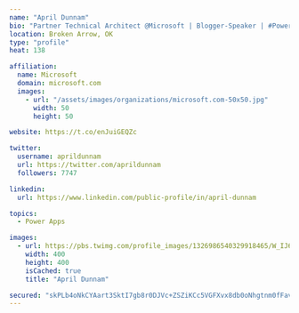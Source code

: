 ```yaml
---
name: "April Dunnam"
bio: "Partner Technical Architect @Microsoft | Blogger-Speaker | #PowerApps, #PowerAutomate, #Office365, #SharePoint | #WIT | #Karaoke Queen"
location: Broken Arrow, OK
type: "profile"
heat: 138

affiliation:
  name: Microsoft
  domain: microsoft.com
  images:
    - url: "/assets/images/organizations/microsoft.com-50x50.jpg"
      width: 50
      height: 50

website: https://t.co/enJuiGEQZc

twitter:
  username: aprildunnam
  url: https://twitter.com/aprildunnam
  followers: 7747

linkedin:
  url: https://www.linkedin.com/public-profile/in/april-dunnam

topics:
  - Power Apps

images:
  - url: https://pbs.twimg.com/profile_images/1326986540329918465/W_IJ6Ih2_400x400.jpg
    width: 400
    height: 400
    isCached: true
    title: "April Dunnam"

secured: "skPLb4oNkCYAart3SktI7gb8r0DJVc+ZSZiKCc5VGFXvx8db0oNhgtnm0fFavz3H5J+XHwZA7ljRStD3tDSxfkYte/ATE3mnfD3mgE4Ya5YKf3DxPZkV6XZrtvC1ZjjyucAQnstkkavZdM1u/KDmCOC+hWpwDH1sMRuRZVBDBq4W9H8uDrIc1cFjyRmuGkdbcJtJzsXdi3I7He5c5AWP0tx2o6n/O9vhH29pV8apJp0v24Il+pSPNJFXZKXItQRDOOAJZnIzZ36bQN5kFY2MU2wTexw7YlISjbzjZeNxL+hMCELzFJr/KAZnVKJ6zg2qMBI3WG6jPvhvNCwVxKJEAkTQ49prBxl/9R2r6dwOTAsKdeIyP0tQgDFn+4zlEYSPvw+aoEPxwPEUtUUT9yvj8YJ0lcpDJooAXVWA9SiLa8c=;XlLDmJiZE7hrR56ycaApFw=="
---
```


